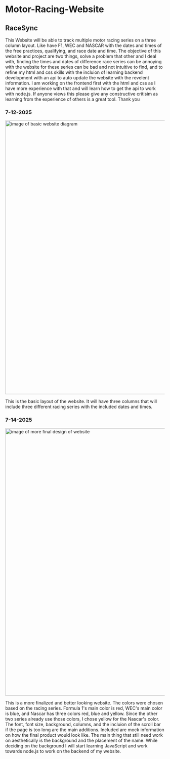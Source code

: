 <h1>Motor-Racing-Website</h1>
<h2>RaceSync</h2>
This Website will be able to track multiple motor racing series on a three column layout. Like have F1, WEC and NASCAR with the dates and times of the free practices, qualifying, and race date and time. The objective of this website and project are two things, solve a problem that other and I deal with, finding the times and dates of difference race series can be annoying with the website for these series can be bad and not intuitive to find, and to refine my html and css skills with the incluion of learning backend development with an api to auto update the website with the revelent information. I am working on the frontend first with the html and css as I have more experience with that and will learn how to get the api to work with node.js. If anyone views this please give any constructive critisim as learning from the experience of others is a great tool. Thank you

<h3>7-12-2025</h3>
<img width="1889" height="866" alt="image of basic website diagram" src="https://github.com/user-attachments/assets/a364fec5-8973-49aa-baf7-3e9b94628f32" />

This is the basic layout of the website. It will have three columns that will include three different racing series with the included dates and times.

<h3>7-14-2025</h3>
<img width="1114" height="846" alt="image of more final design of website" src="https://github.com/user-attachments/assets/6734620b-07dc-4761-bd96-8714b5a967cb" />

This is a more finalized and better looking website. The colors were chosen based on the racing series. Formula 1's main color is red, WEC's main color is blue, and Nascar has three colors red, blue and yellow. Since the other two series already use those colors, I chose yellow for the Nascar's color. The font, font size, background, columns, and the incluion of the scroll bar if the page is too long are the main additions. Included are mock information on how the final product would look like. The main thing that still need work on aesthetically is the background and the placement of the name. While deciding on the background I will start learning JavaScript and work towards node.js to work on the backend of my website. 



